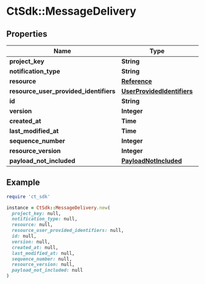 # CtSdk::MessageDelivery

## Properties

| Name | Type | Description | Notes |
| ---- | ---- | ----------- | ----- |
| **project_key** | **String** |  |  |
| **notification_type** | **String** |  |  |
| **resource** | [**Reference**](Reference.md) |  |  |
| **resource_user_provided_identifiers** | [**UserProvidedIdentifiers**](UserProvidedIdentifiers.md) |  | [optional] |
| **id** | **String** |  | [optional] |
| **version** | **Integer** |  | [optional] |
| **created_at** | **Time** |  | [optional] |
| **last_modified_at** | **Time** |  | [optional] |
| **sequence_number** | **Integer** |  | [optional] |
| **resource_version** | **Integer** |  | [optional] |
| **payload_not_included** | [**PayloadNotIncluded**](PayloadNotIncluded.md) |  | [optional] |

## Example

```ruby
require 'ct_sdk'

instance = CtSdk::MessageDelivery.new(
  project_key: null,
  notification_type: null,
  resource: null,
  resource_user_provided_identifiers: null,
  id: null,
  version: null,
  created_at: null,
  last_modified_at: null,
  sequence_number: null,
  resource_version: null,
  payload_not_included: null
)
```

